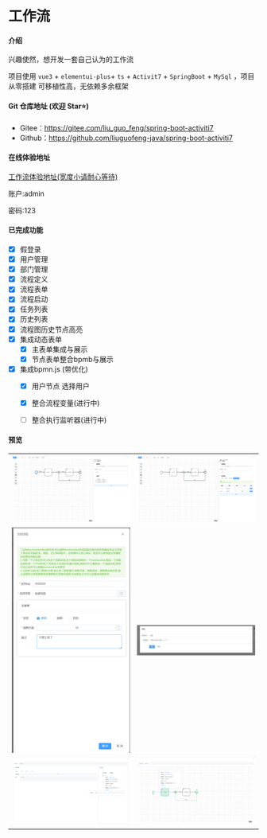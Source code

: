 # 工作流

#### 介绍

兴趣使然，想开发一套自己认为的工作流

项目使用 `vue3` + `elementui-plus`+ `ts` + `Activit7` + `SpringBoot` + `MySql` ，项目从零搭建 可移植性高，无依赖多余框架

#### Git 仓库地址 (欢迎 Star⭐)

- Gitee：https://gitee.com/liu_guo_feng/spring-boot-activiti7
- Github：https://github.com/liuguofeng-java/spring-boot-activiti7

#### 在线体验地址

[工作流体验地址(宽度小请耐心等待)](http://119.3.177.255/)

账户:admin

密码:123

#### 已完成功能

- [x] 假登录
- [x] 用户管理
- [x] 部门管理
- [x] 流程定义
- [x] 流程表单
- [x] 流程启动
- [x] 任务列表
- [x] 历史列表
- [x] 流程图历史节点高亮
- [x] 集成动态表单
  - [x] 主表单集成与展示
  - [x] 节点表单整合bpmb与展示

- [x] 集成bpmn.js (带优化)
  - [x] 用户节点 选择用户
  - [x] 整合流程变量(进行中)
  - [ ] 整合执行监听器(进行中)





####  预览

|                          |                           |
| ------------------------ | ------------------------- |
| ![](images/bpmnForm.png) | ![](images/condition.png) |
| ![](images/start.png)    | ![](images/approve.png)   |
| ![](images/log.png)      | ![](images/flow.png)      |

























